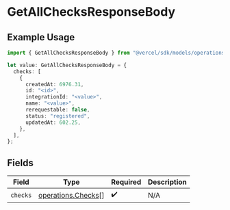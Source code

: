 # GetAllChecksResponseBody

## Example Usage

```typescript
import { GetAllChecksResponseBody } from "@vercel/sdk/models/operations";

let value: GetAllChecksResponseBody = {
  checks: [
    {
      createdAt: 6976.31,
      id: "<id>",
      integrationId: "<value>",
      name: "<value>",
      rerequestable: false,
      status: "registered",
      updatedAt: 602.25,
    },
  ],
};
```

## Fields

| Field                                                    | Type                                                     | Required                                                 | Description                                              |
| -------------------------------------------------------- | -------------------------------------------------------- | -------------------------------------------------------- | -------------------------------------------------------- |
| `checks`                                                 | [operations.Checks](../../models/operations/checks.md)[] | :heavy_check_mark:                                       | N/A                                                      |